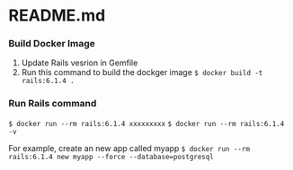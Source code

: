 # README.md

### Build Docker Image
1. Update Rails vesrion in Gemfile
2. Run this command to build the dockger image
`$ docker build -t rails:6.1.4 .`

### Run Rails command
`$ docker run --rm rails:6.1.4 xxxxxxxxx`
`$ docker run --rm rails:6.1.4 -v`

For example, create an new app called myapp
`$ docker run --rm rails:6.1.4 new myapp --force --database=postgresql`

